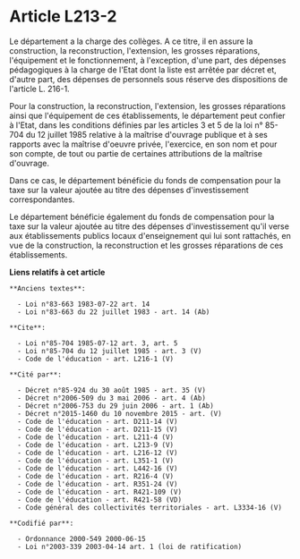 # Article L213-2

Le département a la charge des collèges. A ce titre, il en assure la construction, la reconstruction, l'extension, les
grosses réparations, l'équipement et le fonctionnement, à l'exception, d'une part, des dépenses pédagogiques à la charge de
l'Etat dont la liste est arrêtée par décret et, d'autre part, des dépenses de personnels sous réserve des dispositions de
l'article L. 216-1.

Pour la construction, la reconstruction, l'extension, les grosses réparations ainsi que l'équipement de ces établissements,
le département peut confier à l'Etat, dans les conditions définies par les articles 3 et 5 de la loi n° 85-704 du 12 juillet
1985 relative à la maîtrise d'ouvrage publique et à ses rapports avec la maîtrise d'oeuvre privée, l'exercice, en son nom et
pour son compte, de tout ou partie de certaines attributions de la maîtrise d'ouvrage.

Dans ce cas, le département bénéficie du fonds de compensation pour la taxe sur la valeur ajoutée au titre des dépenses
d'investissement correspondantes.

Le département bénéficie également du fonds de compensation pour la taxe sur la valeur ajoutée au titre des dépenses
d'investissement qu'il verse aux établissements publics locaux d'enseignement qui lui sont rattachés, en vue de la
construction, la reconstruction et les grosses réparations de ces établissements.

**Liens relatifs à cet article**

	**Anciens textes**:

	  - Loi n°83-663 1983-07-22 art. 14
	  - Loi n°83-663 du 22 juillet 1983 - art. 14 (Ab)

	**Cite**:

	  - Loi n°85-704 1985-07-12 art. 3, art. 5
	  - Loi n°85-704 du 12 juillet 1985 - art. 3 (V)
	  - Code de l'éducation - art. L216-1 (V)

	**Cité par**:

	  - Décret n°85-924 du 30 août 1985 - art. 35 (V)
	  - Décret n°2006-509 du 3 mai 2006 - art. 4 (Ab)
	  - Décret n°2006-753 du 29 juin 2006 - art. 1 (Ab)
	  - Décret n°2015-1460 du 10 novembre 2015 - art. (V)
	  - Code de l'éducation - art. D211-14 (V)
	  - Code de l'éducation - art. D211-15 (V)
	  - Code de l'éducation - art. L211-4 (V)
	  - Code de l'éducation - art. L213-9 (V)
	  - Code de l'éducation - art. L216-12 (V)
	  - Code de l'éducation - art. L351-1 (V)
	  - Code de l'éducation - art. L442-16 (V)
	  - Code de l'éducation - art. R216-4 (V)
	  - Code de l'éducation - art. R351-24 (V)
	  - Code de l'éducation - art. R421-109 (V)
	  - Code de l'éducation - art. R421-58 (VD)
	  - Code général des collectivités territoriales - art. L3334-16 (V)

	**Codifié par**:

	  - Ordonnance 2000-549 2000-06-15
	  - Loi n°2003-339 2003-04-14 art. 1 (loi de ratification)
